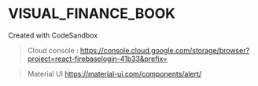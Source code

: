 # VISUAL_FINANCE_BOOK

Created with CodeSandbox

> Cloud console : https://console.cloud.google.com/storage/browser?project=react-firebaselogin-41b33&prefix=

>

> Material UI
> https://material-ui.com/components/alert/
